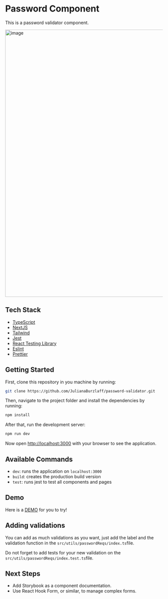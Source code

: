 # Password Component

This is a password validator component.

<img width="853" alt="image" src="https://github.com/JulianaBurzlaff/password-validator/assets/65931231/b04602b7-d95a-4fe4-9db7-9976a6258333">


## Tech Stack

- [TypeScript](https://www.typescriptlang.org/)
- [NextJS](https://nextjs.org/)
- [Tailwind](https://tailwindcss.com/)
- [Jest](https://jestjs.io/)
- [React Testing Library](https://testing-library.com/docs/react-testing-library/intro)
- [Eslint](https://eslint.org/)
- [Prettier](https://prettier.io/)


## Getting Started

First, clone this repository in you machine by running:

```bash
git clone https://github.com/JulianaBurzlaff/password-validator.git
```

Then, navigate to the project folder and install the dependencies by running:

```bash
npm install
```

After that, run the development server:

```bash
npm run dev
```

Now open [http://localhost:3000](http://localhost:3000) with your browser to see the application.


## Available Commands

- `dev`: runs the application on `localhost:3000`
- `build`: creates the production build version
- `test`: runs jest to test all components and pages

## Demo

Here is a [DEMO](https://password-validator-rosy.vercel.app/) for you to try!

## Adding validations

You can add as much validations as you want, just add the label and the validation function in the `src/utils/passwordReqs/index.ts`file.

Do not forget to add tests for your new validation on the `src/utils/passwordReqs/index.test.ts`file.


## Next Steps

- Add Storybook as a component documentation.
- Use React Hook Form, or similar, to manage complex forms.
